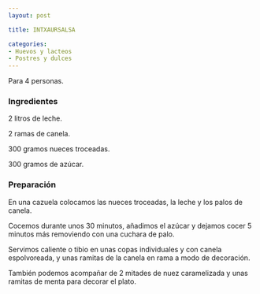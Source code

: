 ```yaml
---
layout: post

title: INTXAURSALSA

categories:
- Huevos y lacteos
- Postres y dulces
---
```

Para 4 personas.

<h3>Ingredientes</h3>

2 litros de leche.

2 ramas de canela.

300 gramos nueces troceadas.

300 gramos de azúcar.

<h3>Preparación</h3>

En una cazuela colocamos las nueces troceadas, la leche y los palos de canela.

Cocemos durante unos 30 minutos, añadimos el azúcar y dejamos cocer 5 minutos más removiendo con una cuchara de palo.

Servimos caliente o tibio en unas copas individuales y con canela espolvoreada, y unas ramitas de la canela en rama a modo de decoración.

También podemos acompañar de 2 mitades de nuez caramelizada y unas ramitas de menta para decorar el plato.